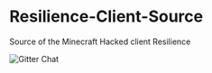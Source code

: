 # Resilience-Client-Source
Source of the Minecraft Hacked client Resilience

![Gitter Chat](https://badges.gitter.im/Bluscream/Resilience-Client-Source.png)
